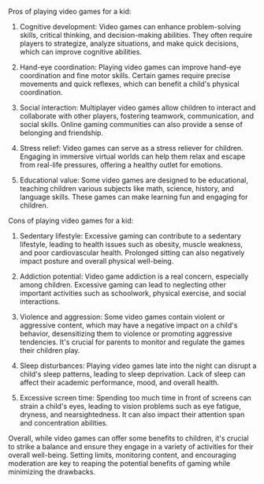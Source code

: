 Pros of playing video games for a kid:

1. Cognitive development: Video games can enhance problem-solving skills, critical thinking, and decision-making abilities. They often require players to strategize, analyze situations, and make quick decisions, which can improve cognitive abilities.

2. Hand-eye coordination: Playing video games can improve hand-eye coordination and fine motor skills. Certain games require precise movements and quick reflexes, which can benefit a child's physical coordination.

3. Social interaction: Multiplayer video games allow children to interact and collaborate with other players, fostering teamwork, communication, and social skills. Online gaming communities can also provide a sense of belonging and friendship.

4. Stress relief: Video games can serve as a stress reliever for children. Engaging in immersive virtual worlds can help them relax and escape from real-life pressures, offering a healthy outlet for emotions.

5. Educational value: Some video games are designed to be educational, teaching children various subjects like math, science, history, and language skills. These games can make learning fun and engaging for children.

Cons of playing video games for a kid:

1. Sedentary lifestyle: Excessive gaming can contribute to a sedentary lifestyle, leading to health issues such as obesity, muscle weakness, and poor cardiovascular health. Prolonged sitting can also negatively impact posture and overall physical well-being.

2. Addiction potential: Video game addiction is a real concern, especially among children. Excessive gaming can lead to neglecting other important activities such as schoolwork, physical exercise, and social interactions.

3. Violence and aggression: Some video games contain violent or aggressive content, which may have a negative impact on a child's behavior, desensitizing them to violence or promoting aggressive tendencies. It's crucial for parents to monitor and regulate the games their children play.

4. Sleep disturbances: Playing video games late into the night can disrupt a child's sleep patterns, leading to sleep deprivation. Lack of sleep can affect their academic performance, mood, and overall health.

5. Excessive screen time: Spending too much time in front of screens can strain a child's eyes, leading to vision problems such as eye fatigue, dryness, and nearsightedness. It can also impact their attention span and concentration abilities.

Overall, while video games can offer some benefits to children, it's crucial to strike a balance and ensure they engage in a variety of activities for their overall well-being. Setting limits, monitoring content, and encouraging moderation are key to reaping the potential benefits of gaming while minimizing the drawbacks.
